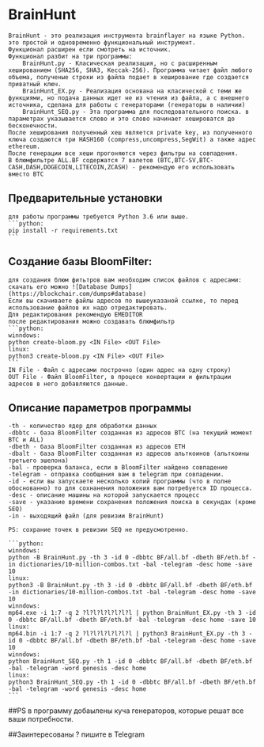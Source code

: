 # BrainHunt
    BrainHunt - это реализация инструмента brainflayer на языке Python. это простой и одновременно функциональный инструмент. 
    Функционал расширен если смотреть на источник. 
    Функционал разбит на три программы:
        BrainHunt.py - Класическая реализация, но с расширенным хешированием (SHA256, SHA3, Keccak-256). Программа читает файл любого объема, полученые строки из файла подает в хеширование где создается приватный ключ.
        BrainHunt_EX.py - Реализация основана на класической с теми же функциями, но подача данных идет не из чтения из файла, а с внешнего источника, сделана для работы с генераторами (генераторы в наличии)
        BrainHunt_SEQ.py - Эта программа для последовательного поиска. в параметрах указывается слово и это слово начинает хешироватся до бесконечности.
    После хеширования полученный хеш является private key, из полученного ключа создаются три HASH160 (compress,uncompress,SegWit) а также адрес ethereum.
    После генерации все хеши прогоняются через фильтры на совпадения.
    В блюмфильтре ALL.BF содержатся 7 валетов (BTC,BTC-SV,BTC-CASH,DASH,DOGECOIN,LITECOIN,ZCASH) - рекомендую его использовать вместо BTC

## Предварительные установки
    для работы программы требуется Python 3.6 или выше.
    ```python:
    pip install -r requirements.txt
    ```

## Создание базы BloomFilter:
    для создания блюм фитьтров вам необходим список файлов с адресами:
    скачать его можно ![Database Dumps](https://blockchair.com/dumps#database)
    Если вы скачиваете файлы адресов по вышеуказаной ссылке, то перед использование файлов их надо отредактировать.
    Для редактирования рекомендую EMEDITOR
    после редактирования можно создавать блюмфильтр
    ```python:
    winndows:
    python create-bloom.py <IN File> <OUT File>
    linux:
    python3 create-bloom.py <IN File> <OUT File>
    ```
    IN File - Файл с адресами построчно (один адрес на одну строку)
    OUT File - Файл BloomFilter, в процесе конвертации и фильтрации адресов в него добавляются данные.

## Описание параметров программы
    -th - количество ядер для обработки данных
    -dbbtc - база BloomFilter созданная из адресов BTC (на текущий момент BTC и ALL)
    -dbeth - база BloomFilter созданная из адресов ETH
    -dbalt - база BloomFilter созданная из адресов альткоинов (альткоины третьего эшелона)
    -bal - проверка баланса, если в BloomFilter найдено совпадение
    -telegram - отправка сообщения вам в telegram при совпадении.
    -id - если вы запускаете несколько копий программы (что в полне обоснованно) то для сохнанения положения вам потребуется ID процесса.
    -desc - описание машины на которой запускается процесс
    -save - указание времени сохранения положения поиска в секундах (кроме SEQ)
    -in - выходящий файл (для ревизии BrainHunt)

    PS: сохрание точек в ревизии SEQ не предусмотренно.

    ```python:
    winndows:
    python -B BrainHunt.py -th 3 -id 0 -dbbtc BF/all.bf -dbeth BF/eth.bf -in dictionaries/10-million-combos.txt -bal -telegram -desc home -save 10
    linux:
    python3 -B BrainHunt.py -th 3 -id 0 -dbbtc BF/all.bf -dbeth BF/eth.bf -in dictionaries/10-million-combos.txt -bal -telegram -desc home -save 10
    winndows:
    mp64.exe -i 1:7 -q 2 ?l?l?l?l?l?l?l | python BrainHunt_EX.py -th 3 -id 0 -dbbtc BF/all.bf -dbeth BF/eth.bf -bal -telegram -desc home -save 10
    linux:
    mp64.bin -i 1:7 -q 2 ?l?l?l?l?l?l?l | python3 BrainHunt_EX.py -th 3 -id 0 -dbbtc BF/all.bf -dbeth BF/eth.bf -bal -telegram -desc home -save 10
    winndows:
    python BrainHunt_SEQ.py -th 1 -id 0 -dbbtc BF/all.bf -dbeth BF/eth.bf -bal -telegram -word genesis -desc home
    linux:
    python3 BrainHunt_SEQ.py -th 1 -id 0 -dbbtc BF/all.bf -dbeth BF/eth.bf -bal -telegram -word genesis -desc home
    ```

##PS
    в программу добаылены куча генераторов, которые решат все ваши потребности.

##Заинтересованы ?
    пишите в Telegram
